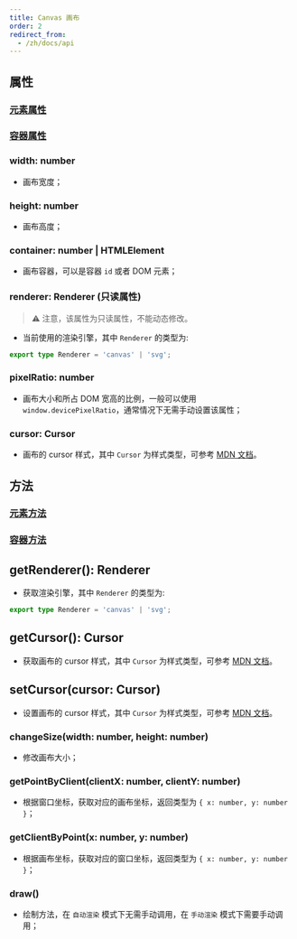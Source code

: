 ```yaml
---
title: Canvas 画布
order: 2
redirect_from:
  - /zh/docs/api
---
```


## 属性

### [元素属性](/zh/docs/api/general/element#属性)

### [容器属性](/zh/docs/api/general/container#属性)

### width: number

- 画布宽度；

### height: number

- 画布高度；

### container: number | HTMLElement

- 画布容器，可以是容器 `id` 或者 DOM 元素；

### renderer: Renderer (只读属性)

> ⚠️ 注意，该属性为只读属性，不能动态修改。

- 当前使用的渲染引擎，其中 `Renderer` 的类型为:

```ts
export type Renderer = 'canvas' | 'svg';
```

### pixelRatio: number

- 画布大小和所占 DOM 宽高的比例，一般可以使用 `window.devicePixelRatio`，通常情况下无需手动设置该属性；

### cursor: Cursor

- 画布的 cursor 样式，其中 `Cursor` 为样式类型，可参考 [MDN 文档](https://developer.mozilla.org/en-US/docs/Web/CSS/cursor)。

## 方法

### [元素方法](/zh/docs/api/general/element#方法)

### [容器方法](/zh/docs/api/general/container#方法)

## getRenderer(): Renderer

- 获取渲染引擎，其中 `Renderer` 的类型为:

```ts
export type Renderer = 'canvas' | 'svg';
```

## getCursor(): Cursor

- 获取画布的 cursor 样式，其中 `Cursor` 为样式类型，可参考 [MDN 文档](https://developer.mozilla.org/en-US/docs/Web/CSS/cursor)。

## setCursor(cursor: Cursor)

- 设置画布的 cursor 样式，其中 `Cursor` 为样式类型，可参考 [MDN 文档](https://developer.mozilla.org/en-US/docs/Web/CSS/cursor)。

### changeSize(width: number, height: number)

- 修改画布大小；

### getPointByClient(clientX: number, clientY: number)

- 根据窗口坐标，获取对应的画布坐标，返回类型为 `{ x: number, y: number }`；

### getClientByPoint(x: number, y: number)

- 根据画布坐标，获取对应的窗口坐标，返回类型为 `{ x: number, y: number }`；

### draw()

- 绘制方法，在 `自动渲染` 模式下无需手动调用，在 `手动渲染` 模式下需要手动调用；
